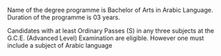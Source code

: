 Name of the degree programme is Bachelor of Arts in Arabic Language. Duration of the
programme is 03 years.

Candidates with at least Ordinary Passes (S) in any three subjects at the G.C.E. (Advanced
Level) Examination are eligible. However one must include a subject of Arabic language